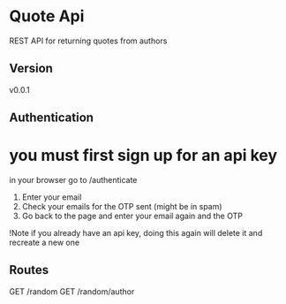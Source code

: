 # Quote Api 
REST API for returning quotes from authors

## Version
v0.0.1

## Authentication
# you must first sign up for an api key 

in your browser go to /authenticate
1. Enter your email 
2. Check your emails for the OTP sent (might be in spam)
3. Go back to the page and enter your email again and the OTP

!Note if you already have an api key, doing this again will delete it and recreate a new one 


## Routes

GET /random
GET /random/author

